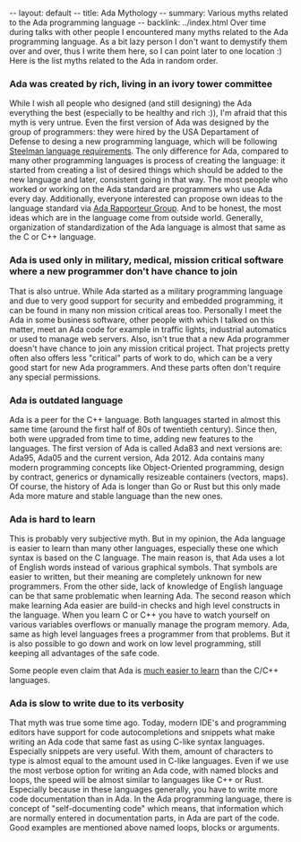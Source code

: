 -- layout: default
-- title: Ada Mythology
-- summary: Various myths related to the Ada programming language
-- backlink: ../index.html
Over time during talks with other people I encountered many myths related to
the Ada programming language. As a bit lazy person I don't want to
demystify them over and over, thus I write them here, so I can point later to
one location :) Here is the list myths related to the Ada in random order.

### Ada was created by rich, living in an ivory tower committee

While I wish all people who designed (and still designing) the Ada everything
the best (especially to be healthy and rich :)), I'm afraid that this myth is
very untrue. Even the first version of Ada was designed by the group of
programmers: they were hired by the USA Departament of Defense to desing a new
programming language, which will be following [Steelman language requirements](https://en.wikipedia.org/wiki/Steelman_language_requirements).
The only difference for Ada, compared to many other programming languages
is process of creating the language: it started from creating a list of
desired things which should be added to the new language and later,
consistent going in that way. The most people who worked or working on the
Ada standard are programmers who use Ada every day. Additionally, everyone
interested can propose own ideas to the language standard via [Ada Rapporteur Group](http://www.ada-auth.org/arg.html).
And to be honest, the most ideas which are in the language come from outside
world. Generally, organization of standardization of the Ada language is almost
that same as the C or C++ language.

### Ada is used only in military, medical, mission critical software where a new programmer don't have chance to join

That is also untrue. While Ada started as a military programming language and
due to very good support for security and embedded programming, it can be found
in many non mission critical areas too. Personally I meet the Ada in some
business software, other people with which I talked on this matter, meet an Ada
code for example in traffic lights, industrial automatics or used to manage web
servers. Also, isn't true that a new Ada programmer doesn't have chance to join
any mission critical project. That projects pretty often also offers less
"critical" parts of work to do, which can be a very good start for new Ada
programmers. And these parts often don't require any special permissions.

### Ada is outdated language

Ada is a peer for the C++ language. Both languages started in almost this same
time (around the first half of 80s of twentieth century). Since then, both
were upgraded from time to time, adding new features to the languages. The
first version of Ada is called Ada83 and next versions are: Ada95, Ada05 and
the current version, Ada 2012. Ada contains many modern programming concepts
like Object-Oriented programming, design by contract, generics or dynamically
resizeable containers (vectors, maps). Of course, the history of Ada is longer
than Go or Rust but this only made Ada more mature and stable language than the
new ones.

### Ada is hard to learn

This is probably very subjective myth. But in my opinion, the Ada language is
easier to learn than many other languages, especially these one which syntax is
based on the C language. The main reason is, that Ada uses a lot of English
words instead of various graphical symbols. That symbols are easier to written,
but their meaning are completely unknown for new programmers. From the other
side, lack of knowledge of English language can be that same problematic when
learning Ada. The second reason which make learning Ada easier are build-in
checks and high level constructs in the language. When you learn C or C++ you
have to watch yourself on various variables overflows or manually manage the
program memory. Ada, same as high level languages frees a programmer from that
problems. But it is also possible to go down and work on low level programming,
still keeping all advantages of the safe code.

Some people even claim that Ada is [much easier to learn](https://pbs.twimg.com/media/EmH4kPwXIAESAy3?format=jpg&name=medium)
than the C/C++ languages.

### Ada is slow to write due to its verbosity

That myth was true some time ago. Today, modern IDE's and programming editors
have support for code autocompletions and snippets what make writing an Ada
code that same fast as using C-like syntax languages. Especially snippets are
very useful. With them, amount of characters to type is almost equal to the
amount used in C-like languages. Even if we use the most verbose option for
writing an Ada code, with named blocks and loops, the speed will be almost
similar to languages like C++ or Rust. Especially because in these languages
generally, you have to write more code documentation than in Ada. In the Ada
programming language, there is concept of "self-documenting code" which means,
that information which are normally entered in documentation parts, in Ada
are part of the code. Good examples are mentioned above named loops, blocks
or arguments.
